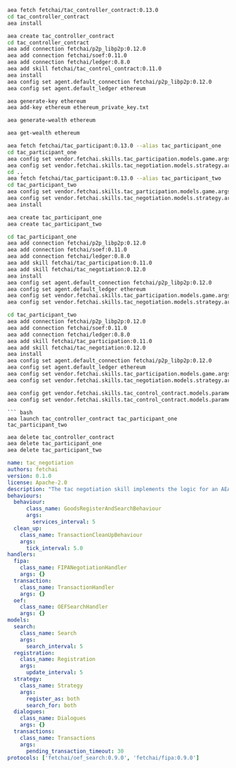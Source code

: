 ``` bash
aea fetch fetchai/tac_controller_contract:0.13.0
cd tac_controller_contract
aea install
```
``` bash
aea create tac_controller_contract
cd tac_controller_contract
aea add connection fetchai/p2p_libp2p:0.12.0
aea add connection fetchai/soef:0.11.0
aea add connection fetchai/ledger:0.8.0
aea add skill fetchai/tac_control_contract:0.11.0
aea install
aea config set agent.default_connection fetchai/p2p_libp2p:0.12.0
aea config set agent.default_ledger ethereum
```
``` bash
aea generate-key ethereum
aea add-key ethereum ethereum_private_key.txt
```
``` bash
aea generate-wealth ethereum
```
``` bash
aea get-wealth ethereum
```
``` bash
aea fetch fetchai/tac_participant:0.13.0 --alias tac_participant_one
cd tac_participant_one
aea config set vendor.fetchai.skills.tac_participation.models.game.args.is_using_contract 'True' --type bool
aea config set vendor.fetchai.skills.tac_negotiation.models.strategy.args.is_contract_tx 'True' --type bool
cd ..
aea fetch fetchai/tac_participant:0.13.0 --alias tac_participant_two
cd tac_participant_two
aea config set vendor.fetchai.skills.tac_participation.models.game.args.is_using_contract 'True' --type bool
aea config set vendor.fetchai.skills.tac_negotiation.models.strategy.args.is_contract_tx 'True' --type bool
aea install
```
``` bash
aea create tac_participant_one
aea create tac_participant_two
```
``` bash
cd tac_participant_one
aea add connection fetchai/p2p_libp2p:0.12.0
aea add connection fetchai/soef:0.11.0
aea add connection fetchai/ledger:0.8.0
aea add skill fetchai/tac_participation:0.11.0
aea add skill fetchai/tac_negotiation:0.12.0
aea install
aea config set agent.default_connection fetchai/p2p_libp2p:0.12.0
aea config set agent.default_ledger ethereum
aea config set vendor.fetchai.skills.tac_participation.models.game.args.is_using_contract 'True' --type bool
aea config set vendor.fetchai.skills.tac_negotiation.models.strategy.args.is_contract_tx 'True' --type bool
```
``` bash
cd tac_participant_two
aea add connection fetchai/p2p_libp2p:0.12.0
aea add connection fetchai/soef:0.11.0
aea add connection fetchai/ledger:0.8.0
aea add skill fetchai/tac_participation:0.11.0
aea add skill fetchai/tac_negotiation:0.12.0
aea install
aea config set agent.default_connection fetchai/p2p_libp2p:0.12.0
aea config set agent.default_ledger ethereum
aea config set vendor.fetchai.skills.tac_participation.models.game.args.is_using_contract 'True' --type bool
aea config set vendor.fetchai.skills.tac_negotiation.models.strategy.args.is_contract_tx 'True' --type bool
```
``` bash
aea config get vendor.fetchai.skills.tac_control_contract.models.parameters.args.registration_start_time
aea config set vendor.fetchai.skills.tac_control_contract.models.parameters.args.registration_start_time '01 01 2020  00:01'
```
```
``` bash
aea launch tac_controller_contract tac_participant_one tac_participant_two
```
``` bash
aea delete tac_controller_contract
aea delete tac_participant_one
aea delete tac_participant_two
```
``` yaml
name: tac_negotiation
authors: fetchai
version: 0.1.0
license: Apache-2.0
description: "The tac negotiation skill implements the logic for an AEA to do fipa negotiation in the TAC."
behaviours:
  behaviour:
      class_name: GoodsRegisterAndSearchBehaviour
      args:
        services_interval: 5
  clean_up:
    class_name: TransactionCleanUpBehaviour
    args:
      tick_interval: 5.0
handlers:
  fipa:
    class_name: FIPANegotiationHandler
    args: {}
  transaction:
    class_name: TransactionHandler
    args: {}
  oef:
    class_name: OEFSearchHandler
    args: {}
models:
  search:
    class_name: Search
    args:
      search_interval: 5
  registration:
    class_name: Registration
    args:
      update_interval: 5
  strategy:
    class_name: Strategy
    args:
      register_as: both
      search_for: both
  dialogues:
    class_name: Dialogues
    args: {}
  transactions:
    class_name: Transactions
    args:
      pending_transaction_timeout: 30
protocols: ['fetchai/oef_search:0.9.0', 'fetchai/fipa:0.9.0']
```